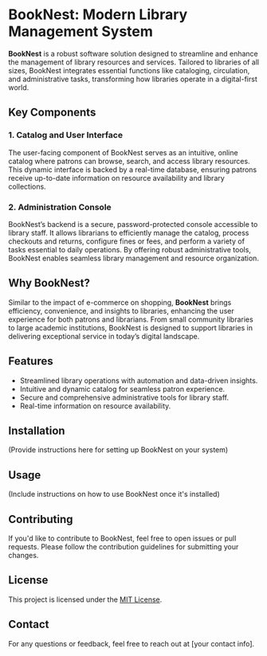 # BookNest: Modern Library Management System

**BookNest** is a robust software solution designed to streamline and enhance the management of library resources and services. Tailored to libraries of all sizes, BookNest integrates essential functions like cataloging, circulation, and administrative tasks, transforming how libraries operate in a digital-first world.

## Key Components

### 1. Catalog and User Interface
The user-facing component of BookNest serves as an intuitive, online catalog where patrons can browse, search, and access library resources. This dynamic interface is backed by a real-time database, ensuring patrons receive up-to-date information on resource availability and library collections.

### 2. Administration Console
BookNest’s backend is a secure, password-protected console accessible to library staff. It allows librarians to efficiently manage the catalog, process checkouts and returns, configure fines or fees, and perform a variety of tasks essential to daily operations. By offering robust administrative tools, BookNest enables seamless library management and resource organization.

## Why BookNest?

Similar to the impact of e-commerce on shopping, **BookNest** brings efficiency, convenience, and insights to libraries, enhancing the user experience for both patrons and librarians. From small community libraries to large academic institutions, BookNest is designed to support libraries in delivering exceptional service in today’s digital landscape.

## Features
- Streamlined library operations with automation and data-driven insights.
- Intuitive and dynamic catalog for seamless patron experience.
- Secure and comprehensive administrative tools for library staff.
- Real-time information on resource availability.

## Installation
(Provide instructions here for setting up BookNest on your system)

## Usage
(Include instructions on how to use BookNest once it's installed)

## Contributing
If you'd like to contribute to BookNest, feel free to open issues or pull requests. Please follow the contribution guidelines for submitting your changes.

## License
This project is licensed under the [MIT License](LICENSE).

## Contact
For any questions or feedback, feel free to reach out at [your contact info].
